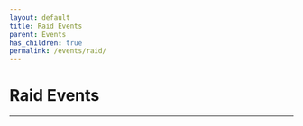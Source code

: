 ```yaml
---
layout: default
title: Raid Events
parent: Events
has_children: true
permalink: /events/raid/
---
```


# Raid Events

---
